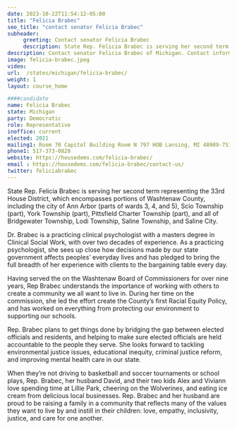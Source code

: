 ```yaml
---
date: 2023-10-22T11:54:12-05:00
title: "Felicia Brabec"
seo_title: "contact senator Felicia Brabec"
subheader:
     greeting: Contact senator Felicia Brabec
     description: State Rep. Felicia Brabec is serving her second term representing the 33rd House District, which encompasses portions of Washtenaw County, including the city of Ann Arbor (parts of wards 3, 4, and 5), Scio Township (part), York Township (part), Pittsfield Charter Township (part), and all of Bridgewater Township, Lodi Township,  Saline Township, and Saline City.
description: Contact senator Felicia Brabec of Michigan. Contact information for Felicia Brabec includes email address, phone number, and mailing address.
image: felicia-brabec.jpeg
video:
url:  /states/michigan/felicia-brabec/
weight: 1
layout: course_home

####candidate
name: Felicia Brabec
state: Michigan
party: Democratic
role: Representative
inoffice: current
elected: 2021
mailing1: Room 70 Capitol Building Room N 797 HOB Lansing, MI 48909-7514
phone1: 517-373-0820
website: https://housedems.com/felicia-brabec/
email : https://housedems.com/felicia-brabec/contact-us/
twitter: feliciabrabec
---
```


State Rep. Felicia Brabec is serving her second term representing the 33rd House District, which encompasses portions of Washtenaw County, including the city of Ann Arbor (parts of wards 3, 4, and 5), Scio Township (part), York Township (part), Pittsfield Charter Township (part), and all of Bridgewater Township, Lodi Township,  Saline Township, and Saline City.

Dr. Brabec is a practicing clinical psychologist with a masters degree in Clinical Social Work, with over two decades of experience. As a practicing psychologist, she sees up close how decisions made by our state government affects peoples’ everyday lives and has pledged to bring the full breadth of her experience with clients to the bargaining table every day.

Having served the on the Washtenaw Board of Commissioners for over nine years, Rep Brabec understands the importance of working with others to create a community we all want to live in. During her time on the commission, she led the effort create the County’s first Racial Equity Policy, and has worked on everything from protecting our environment to supporting our schools.

Rep. Brabec plans to get things done by bridging the gap between elected officials and residents, and helping to make sure elected officials are held accountable to the people they serve. She looks forward to tackling environmental justice issues, educational inequity, criminal justice reform, and improving mental health care in our state.

When they’re not driving to basketball and soccer tournaments or school plays, Rep. Brabec, her husband David, and their two kids Alex and Viviann love spending time at Lillie Park, cheering on the Wolverines, and eating ice cream from delicious local businesses. Rep. Brabec and her husband are proud to be raising a family in a community that reflects many of the values they want to live by and instill in their children: love, empathy, inclusivity, justice, and care for one another.
